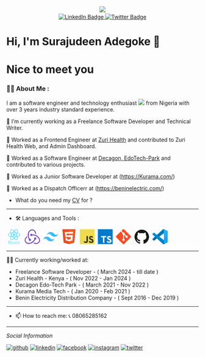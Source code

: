 <div id="header" align="center">
  <img src="https://media.giphy.com/media/M9gbBd9nbDrOTu1Mqx/giphy.gif" width="100"/>
  <div id="badges">
    <a href="https://www.linkedin.com/in/surajudeen-adegoke-3a224aa0/">
      <img src="https://img.shields.io/badge/LinkedIn-blue?style=for-the-badge&logo=linkedin&logoColor=white" alt="LinkedIn Badge"/>
    </a>
    <a href="https://twitter.com/adeg4_a">
      <img src="https://img.shields.io/badge/Twitter-blue?style=for-the-badge&logo=twitter&logoColor=white" alt="Twitter Badge"/>
    </a>
  </div>
</div>

# Hi, I'm Surajudeen Adegoke 👋
# Nice to meet you

### 👨‍💻 About Me :

I am a software engineer and technology enthusiast <img src="https://media.giphy.com/media/WUlplcMpOCEmTGBtBW/giphy.gif" width="30"> from Nigeria with over 3 years industry standard experience.

💼 I’m currently working as a Freelance Software Developer and Technical Writer.

💼  Worked as a Frontend Engineer at [Zuri Health](https://zuri.health/) and contributed to Zuri Health Web, and Admin Dashboard.

💼  Worked as a Software Engineer at [Decagon, EdoTech-Park](https://decagon.institute/) and contributed to various projects.

💼  Worked as a Junior Software Developer at (https://Kurama.com/)
  
💼  Worked as a Dispatch Officerr at (https://beninelectric.com/)
  

- What do you need my [CV](https://docs.google.com/document/d/15DkOC5kN6g39i6BXJfYCH3om6NXGNrOslyjyp9oDoW4/edit?tab=t.0) for ?

----

- 🛠 Languages and Tools :

<div>
  <img src="https://github.com/devicons/devicon/blob/master/icons/react/react-original-wordmark.svg" title="React" alt="React" width="40" height="40"/>&nbsp;
  <img src="https://github.com/devicons/devicon/blob/master/icons/redux/redux-original.svg" title="Redux" alt="Redux " width="40" height="40"/>&nbsp;
  <img src="https://github.com/devicons/devicon/blob/master/icons/tailwindcss/tailwindcss-plain.svg"  title="Tailwind" alt="Tailwind" width="40" height="40"/>&nbsp;
  <img src="https://github.com/devicons/devicon/blob/master/icons/html5/html5-original.svg" title="HTML5" alt="HTML" width="40" height="40"/>&nbsp;
  <img src="https://github.com/devicons/devicon/blob/master/icons/javascript/javascript-original.svg" title="JavaScript" alt="JavaScript" width="40" height="40"/>&nbsp;
  <img src="https://github.com/devicons/devicon/blob/master/icons/typescript/typescript-plain.svg" title="Typescript" alt="Typescript" width="40" height="40"/>&nbsp;
  <img src="https://github.com/devicons/devicon/blob/master/icons/git/git-original.svg" title="Git"  alt="Git" width="40" height="40"/>&nbsp;
  <img src="https://github.com/devicons/devicon/blob/master/icons/github/github-original.svg" title="Github"  alt="Github" width="40" height="40"/>&nbsp;
    <img src="https://github.com/devicons/devicon/blob/master/icons/vscode/vscode-original.svg" title="VScode"  alt="VScode" width="40" height="40"/>&nbsp;
</div>

---

👨‍💻 Currently working/worked at:
- Freelance Software Developer  -  ( March 2024 - till date )
- Zuri Health - Kenya  - ( Nov 2022 - Jan 2024 )
- Decagon Edo-Tech Park  - ( March 2021 - Nov 2022  )
- Kurama Media Tech - ( Jan 2020 - Feb 2021 )
- Benin Electricity Distribution Company  - ( Sept 2016 - Dec 2019 )


---
- 📫 How to reach me:
📞  08065285162

---
_Social Information_

[<img src='https://cdn.jsdelivr.net/npm/simple-icons@3.0.1/icons/github.svg' alt='github' height='20'>](https://github.com/surajudeenadegoke/) [<img src='https://cdn.jsdelivr.net/npm/simple-icons@3.0.1/icons/linkedin.svg' alt='linkedin' height='20'>](https://www.linkedin.com/in/surajudeen-adegoke-3a224aa0/) [<img src='https://cdn.jsdelivr.net/npm/simple-icons@3.0.1/icons/facebook.svg' alt='facebook' height='20'>](https://web.facebook.com/profile.php?id=100004866885625) [<img src='https://cdn.jsdelivr.net/npm/simple-icons@3.0.1/icons/instagram.svg' alt='instagram' height='20'>](https://www.instagram.com/surajudeenadegoke/) [<img src='https://cdn.jsdelivr.net/npm/simple-icons@3.0.1/icons/twitter.svg' alt='twitter' height='20'>](https://twitter.com/adeg4_a)





  

<!--
*Bennyyoung/Bennyyoung* is a ✨ special ✨ repository because its `README.md` (this file) appears on your GitHub profile.

Here are some ideas to get you started:

- 🔭 I’m currently working on ...
- 🌱 I’m currently learning ...
- 👯 I’m looking to collaborate on ...
- 🤔 I’m looking for help with ...
- 💬 Ask me about ...
- 📫 How to reach me: ...
- 😄 Pronouns: ...
- ⚡ Fun fact: ...
-->
